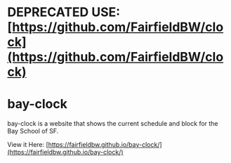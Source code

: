 # DEPRECATED USE: [https://github.com/FairfieldBW/clock](https://github.com/FairfieldBW/clock)

# bay-clock

bay-clock is a website that shows the current schedule and block for the Bay School of SF. 

View it Here: [https://fairfieldbw.github.io/bay-clock/](https://fairfieldbw.github.io/bay-clock/)

